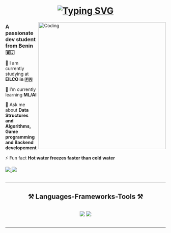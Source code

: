 <h1 align="center">
<a href="https://git.io/typing-svg"><img src="https://readme-typing-svg.herokuapp.com?font=SUSE&weight=700&size=34&pause=2500&color=F70404&center=true&vCenter=true&width=435&lines=Hello+%F0%9F%91%8B%2C+I'm+Toudonou" alt="Typing SVG" /></a>
</h1>

<img align="right" alt="Coding" width="400" src="https://user-images.githubusercontent.com/74038190/219923809-b86dc415-a0c2-4a38-bc88-ad6cf06395a8.gif"/>

<h3 align="left">A passionate dev student from Benin 🇧🇯</h3>

<div align="left">
 
 🔭 I am currently studying at **EILCO in 🇫🇷**
 
 🌱 I’m currently learning **ML/AI**

💬 Ask me about **Data Structures and Algorithms, Game programming and Backend developement**

⚡ Fun fact **Hot water freezes faster than cold water**

 </div>
 
<div align="left"> 
  <a href="mailto:hnounagnonoswald@gmail.com">
    <img src="https://img.shields.io/badge/Gmail-333333?style=for-the-badge&logo=gmail&logoColor=red" />
  </a>
  <a href="https://linkedin.com/in/toudonou" target="_blank">
    <img src="https://img.shields.io/badge/LinkedIn-0077B5?style=for-the-badge&logo=linkedin&logoColor=white" target="_blank" />
  </a>
</div>
<br/>
 <hr/>
 
<h2 align="center">⚒️ Languages-Frameworks-Tools ⚒️</h2>
<br/>
<div align="center">
    <img src="https://skillicons.dev/icons?i=bash,c,cpp,cs,java,python,js,nodejs,express,laravel" />
    <img src="https://skillicons.dev/icons?i=clion,vscode,godot,idea,neovim,sublime,rider" /><br>
</div>

<br/>
<hr/>
